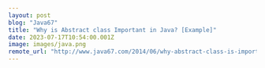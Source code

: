 ```yaml
---
layout: post
blog: "Java67"
title: "Why is Abstract class Important in Java? [Example]"
date: 2023-07-17T10:54:00.001Z
image: images/java.png
remote_url: "http://www.java67.com/2014/06/why-abstract-class-is-important-in-java.html"
---
```


